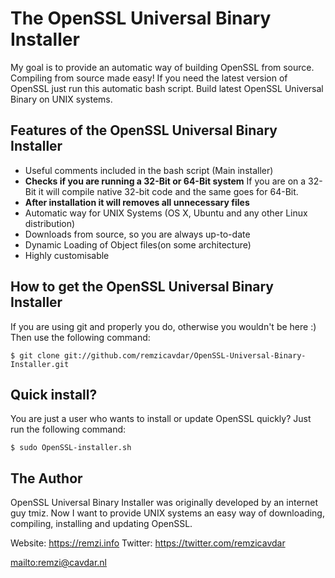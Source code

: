 # The OpenSSL Universal Binary Installer

My goal is to provide an automatic way of building OpenSSL from source.
Compiling from source made easy!
If you need the latest version of OpenSSL just run this automatic bash script.
Build latest OpenSSL Universal Binary on UNIX systems.

## Features of the OpenSSL Universal Binary Installer

*   Useful comments included in the bash script (Main installer)
*   **Checks if you are running a 32-Bit or 64-Bit system** If you are on a 32-Bit it will compile native 32-bit code and the same goes for 64-Bit.
*   **After installation it will removes all unnecessary files**
*	Automatic way for UNIX Systems (OS X, Ubuntu and any other Linux distribution)
*   Downloads from source, so you are always up-to-date
*   Dynamic Loading of Object files(on some architecture)
*   Highly customisable

## How to get the OpenSSL Universal Binary Installer

If you are using git and properly you do, otherwise you wouldn't be here :)
Then use the following command:

	$ git clone git://github.com/remzicavdar/OpenSSL-Universal-Binary-Installer.git

## Quick install?

You are just a user who wants to install or update OpenSSL quickly?
Just run the following command:

	$ sudo OpenSSL-installer.sh

## The Author

OpenSSL Universal Binary Installer was originally developed by an internet guy tmiz.
Now I want to provide UNIX systems an easy way of downloading, compiling, installing and updating OpenSSL.

Website: https://remzi.info
Twitter: https://twitter.com/remzicavdar

<mailto:remzi@cavdar.nl>